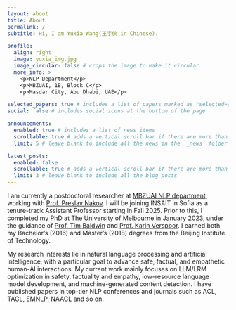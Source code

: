 ```yaml
---
layout: about
title: About
permalink: /
subtitle: Hi, I am Yuxia Wang(王宇侠 in Chinese).

profile:
  align: right
  image: yuxia_img.jpg
  image_circular: false # crops the image to make it circular
  more_info: >
    <p>NLP Department</p>
    <p>MBZUAI, 1B, Block C</p>
    <p>Masdar City, Abu Dhabi, UAE</p>

selected_papers: true # includes a list of papers marked as "selected={true}"
social: false # includes social icons at the bottom of the page

announcements:
  enabled: true # includes a list of news items
  scrollable: true # adds a vertical scroll bar if there are more than 3 news items
  limit: 5 # leave blank to include all the news in the `_news` folder

latest_posts:
  enabled: false
  scrollable: true # adds a vertical scroll bar if there are more than 3 new posts items
  limit: 3 # leave blank to include all the blog posts
---
```


I am currently a postdoctoral researcher at <a href="https://mbzuai.ac.ae/research/department/natural-language-processing-department/">MBZUAI NLP department</a>, working with <a href="https://mbzuai.ac.ae/study/faculty/preslav-nakov/">Prof. Preslav Nakov</a>. I will be joining INSAIT in Sofia as a tenure-track Assistant Professor starting in Fall 2025. Prior to this, I completed my PhD at The University of Melbourne in January 2023, under the guidance of <a href="https://eltimster.github.io/www/" target="_blank">Prof. Tim Baldwin</a> and <a href="https://www.rmit.edu.au/profiles/v/karin-verspoor" target="_blank">Prof. Karin Verspoor</a>. I earned both my Bachelor’s (2016) and Master’s (2018) degrees from the Beijing Institute of Technology.

My research interests lie in natural language processing and artificial intelligence, with a particular goal to advance safe, factual, and empathetic human-AI interactions. My current work mainly focuses on LLM/LRM optimization in safety, factuality and empathy, low-resource language model development, and machine-generated content detection. I have published papers in top-tier NLP conferences and journals such as ACL, TACL, EMNLP, NAACL and so on.